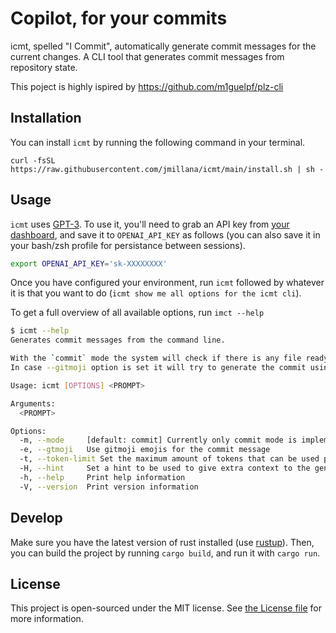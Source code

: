 # Copilot, for your commits

icmt, spelled "I Commit", automatically generate commit messages for the current changes.
A CLI tool that generates commit messages from repository state.

This poject is highly ispired by https://github.com/m1guelpf/plz-cli

## Installation

You can install `icmt` by running the following command in your terminal.

```
curl -fsSL https://raw.githubusercontent.com/jmillana/icmt/main/install.sh | sh -
```

## Usage

`icmt` uses [GPT-3](https://beta.openai.com/). To use it, you'll need to grab an API key from [your dashboard](https://beta.openai.com/), and save it to `OPENAI_API_KEY` as follows (you can also save it in your bash/zsh profile for persistance between sessions).

```bash
export OPENAI_API_KEY='sk-XXXXXXXX'
```

Once you have configured your environment, run `icmt` followed by whatever it is that you want to do (`icmt show me all options for the icmt cli`).

To get a full overview of all available options, run `imct --help`

```sh
$ icmt --help
Generates commit messages from the command line.

With the `commit` mode the system will check if there is any file ready to be commited
In case --gitmoji option is set it will try to generate the commit using emojis.

Usage: icmt [OPTIONS] <PROMPT>

Arguments:
  <PROMPT>

Options:
  -m, --mode     [default: commit] Currently only commit mode is implemented
  -e, --gtmoji   Use gitmoji emojis for the commit message 
  -t, --token-limit Set the maximum amount of tokens that can be used per request
  -H, --hint     Set a hint to be used to give extra context to the generated responses
  -h, --help     Print help information
  -V, --version  Print version information
```

## Develop

Make sure you have the latest version of rust installed (use [rustup](https://rustup.rs/)). Then, you can build the project by running `cargo build`, and run it with `cargo run`.

## License

This project is open-sourced under the MIT license. See [the License file](LICENSE) for more information.
